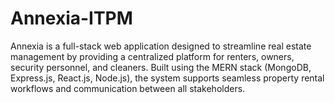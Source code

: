 # Annexia-ITPM
Annexia is a full-stack web application designed to streamline real estate management by providing a centralized platform for renters, owners, security personnel, and cleaners. Built using the MERN stack (MongoDB, Express.js, React.js, Node.js), the system supports seamless property rental workflows and communication between all stakeholders.
